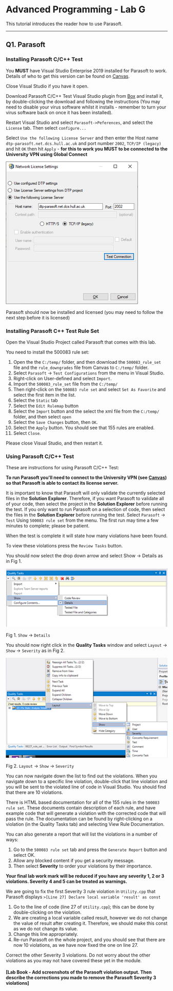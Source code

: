 # Advanced Programming - Lab G

This tutorial introduces the reader how to use Parasoft.

---

## Q1. Parasoft

### Installing Parasoft C/C++ Test

You **MUST** have Visual Studio Enterprise 2019 installed for Parasoft to work. Details of who to get this version can be found on [Canvas](https://canvas.hull.ac.uk/courses/17835/pages/setting-up-your-pc).

Close Visual Studio if you have it open.

Download Parasoft C/C++ Test Visual Studio plugin from [Box](https://universityofhull.app.box.com/s/yw9jl9hd086m0waulz5pe42kbolcg06e) and install it, by double-clicking the download and following the instructions (You may need to disable your virus software whilst it installs - remember to turn your virus software back on once it has been installed).

Restart Visual Studio and select `Parasoft->Peferences`, and select the `License` tab.  Then select `configure...`

Select `Use the following License Server` and then enter the Host name `dtp-parasoft.net.dcs.hull.ac.uk` and port number `2002`, `TCP/IP (legacy)` and hit `OK` then hit `Apply` - **for this to work you MUST to be connected to the University VPN using Global Connect**

![alt text](README-parasoft.png "Parasoft Licence")

Parasoft should now be installed and licensed (you may need to follow the next step before it is licensed)

### Installing Parasoft C++ Test Rule Set

Open the Visual Studio Project called Parasoft that comes with this lab.

You need to install the 500083 rule set:

1. Open the the `C:/temp/` folder, and then download the `500083_rule_set` file and the `rule_downgrades` file from Canvas to `C:/temp/` folder.
2. Select `Parasoft` -> `Test Configurations` from the menu in Visual Studio.
3. Right-click on User-defined and select `Import`.
4. Import the `500083_rule_set` file from the `C:/temp/`
5. Then right-click on the `500083 rule set` and select `Set As Favorite` and select the first item in the list.
6. Select the `Static` tab
7. Select the `Edit Rulemap` button
8. Select the `Import` button and the select the xml file from the `C:/temp/` folder, and then select `open`
9. Select the `Save Changes` button, then `OK`.
10. Select the `Apply` button.
You should see that 155 rules are enabled.
11. Select `Close`.

Please close Visual Studio, and then restart it.

### Using Parasoft C/C++ Test

These are instructions for using Parasoft C/C++ Test:

**To run Parasoft you'll need to connect to the University VPN (see [Canvas](https://canvas.hull.ac.uk/courses/17835/pages/setting-up-your-pc)) so that Parasoft is able to contact its license server.**

It is important to know that Parasoft will only validate the currently selected files in the **Solution Explorer**. Therefore, if you want Parasoft to validate all of your code, then select the project in the **Solution Explorer** before running the test.  If you only want to run Parasoft on a selection of code, then select the files in the **Solution Explorer** before running the test. 
Select `Parasoft` -> `Test` Using `500083 rule set` from the menu. The first run may time a few minutes to complete; please be patient.

When the test is complete it will state how many violations have been found.

To view these violations press the `Review Tasks` button.

You should now select the drop down arrow and select Show -> Details as in Fig 1.

![alt text](README-parasoft2.png "Autos Window")

Fig 1. `Show` -> `Details`

You should now right click in the **Quality Tasks** window and select `Layout` -> `Show` -> `Severity` as in Fig 2.

![alt text](README-parasoft3.png "Autos Window")

Fig 2. `Layout` -> `Show` -> `Severity`

You can now navigate down the list to find out the violations. When you navigate down to a specific line violation, double-click that line violation and you will be sent to the violated line of code in Visual Studio.
You should find that there are 10 violations.

There is HTML based documentation for all of the 155 rules in the `500083 rule set`.  These documents contain description of each rule, and have example code that will generate a violation with the corrected code that will pass the rule.  The documentation can be found by right-clicking on a violation (in the Quality Tasks tab) and selecting View Rule Documentation.

You can also generate a report that will list the violations in a number of ways:

1. Go to the `500083 rule set` tab and press the `Generate Report` button and select OK.
2. Allow any blocked content if you get a security message.
3. Then select **Severity** to order your violations by their importance. 

**Your final lab work mark will be reduced if you have any severity 1, 2 or 3 violations.  Severity 4 and 5 can be treated as warnings.**

We are going to fix the first Severity 3 rule violation in `Utility.cpp` that Parasoft displays `>[Line 27] Declare local variable 'result' as const`

1. Go to the line of code (line 27 of `Utility.cpp`); this can be done by double-clicking on the violation.
2. We are creating a local variable called result, however we do not change the value of result after creating it.  Therefore, we should make this const as we do not change its value.
3. Change this line appropriately.
4. Re-run Parasoft on the whole project, and you should see that there are now 10 violations, as we have now fixed the one on line 27.

Correct the other Severity 3 violations.  Do not worry about the other violations as you may not have covered these yet in the module.

#### [Lab Book - Add screenshots of the Parasoft violation output.  Then describe the corrections you made to remove the Parasoft Severity 3 violations]
